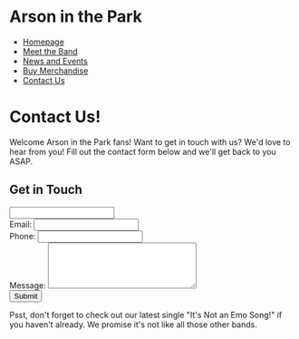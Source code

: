 # Arson in the Park
- [Homepage](index.md)
- [Meet the Band](MeetTheBand.md)
- [News and Events](NewsAndEvents.md)
- [Buy Merchandise](BuyMerchandise.md)
- [Contact Us](ContactUs.md)

# Contact Us!
Welcome Arson in the Park fans! Want to get in touch with us? We'd love to hear from you! Fill out the contact form below and we'll get back to you ASAP.
## Get in Touch

<input type="text" name="name" required>
<br>
<label>Email:</label>
<input type="email" name="email" required>
<br>
<label>Phone:</label>
<input type="tel" name="phone">
<br>
<label>Message:</label>
<textarea name="message" rows="5" cols="30"></textarea>
<br>
<input type="submit" value="Submit">


Psst, don't forget to check out our latest single "It's Not an Emo Song!" if you haven't already. We promise it's not like all those other bands.
